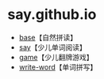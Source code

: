 # say.github.io
- [base](https://huanhuan1989.github.io/say.github.io/base)【自然拼读】
- [say](https://huanhuan1989.github.io/say.github.io/say)【少儿单词阅读】
- [game](https://huanhuan1989.github.io/say.github.io/game)【少儿翻牌游戏】
- [write-word](https://huanhuan1989.github.io/say.github.io/write-word)【单词拼写】
